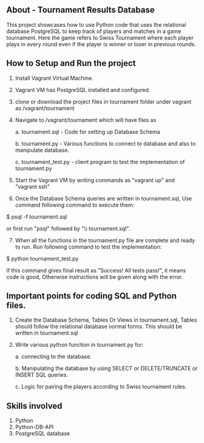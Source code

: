 
## About - Tournament Results Database
This project showcases how to use Python code that uses the relational database PostgreSQL to keep track of players and matches in a game tournament. Here the game refers to Swiss Tournament where each player plays in every round even if the player is winner or loser in previous rounds.  

## How to Setup and Run the project
1. Install Vagrant Virtual Machine.
2. Vagrant VM has PostgreSQL installed and configured.
3. clone or download the project files in tournament folder under vagrant as /vagrant/tournament
4. Navigate to /vagrant/tournament which will have files as
    
    a. tournament.sql  - Code for setting up Database Schema

    b. tournament.py - Various functions to connect to database and also to manipulate database.

    c. tournament_test.py - client program to test the implementation of tournament.py


5.  Start the Vagrant VM by writing commands as "vagrant up" and "vagrant ssh"
6. Once the Database Schema queries are written in tournament.sql, Use command following command to execute them:

$ psql -f tournament.sql  

or first run "psql" followed by "\i tournament.sql".

7. When all the functions in the tournament.py file are complete and ready to run. Run following command to test the implementation:

$ python tournament_test.py

If this command gives final result as "Success!  All tests pass!", it means code is good, Otherwise instructions will be given along with the error.

## Important points for coding SQL and Python files.
1. Create the Database Schema, Tables Or Views in tournament.sql, Tables should follow the relational database normal forms. This should be written in tournament.sql
2. Write various python function in tournament.py for:
    
    a.  connecting to the database. 
    
    b.  Manipulating the database by using SELECT or DELETE/TRUNCATE or INSERT SQL queries. 
    
    c.  Logic for pairing the players according to Swiss tournament rules.

## Skills involved
1. Python
2. Python-DB-API
3. PostgreSQL database
